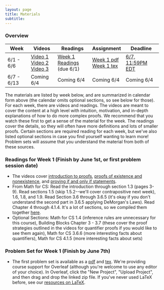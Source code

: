 ```yaml
---
layout: page
title: Materials
subtitle:
---
```


### Overview

| Week       | Videos                                                                                                                              | Readings                                                     | Assignment                                                                     | Deadline                                                                         |
|------------|-------------------------------------------------------------------------------------------------------------------------------------|--------------------------------------------------------------|--------------------------------------------------------------------------------|----------------------------------------------------------------------------------|
| 6/1 - 6/6  | [Video 1](https://youtu.be/fMDiUny5cFc)<br> [Video 2](https://youtu.be/JRrtW-K5j24)<br> [Video 3](https://youtu.be/sLtvZaw8LTo)<br> | [Week 1 Readings](/assets/Week_1_Readings.pdf)<br> (due 6/1) | [Week 1 pdf](/assets/Week_1_pset.pdf)<br> [Week 1 tex](/assets/Week_1_tex.zip) | [6/7, 11:59PM EDT](https://www.gradescope.com/courses/135904/assignments/521658) |
| 6/7 - 6/13 | Coming 6/4                                                                                                                          | Coming 6/4                                                   | Coming 6/4                                                                     | Coming 6/4                                                                       |

The materials are listed by week below, and are summarized in calendar form above (the calendar omits optional sections, so see below for those). For each week, there are videos and readings. The videos are meant to cover the content at a high level with intuition, motivation, and  in-depth explanations of how to do more complex proofs. We recommend that you watch these first to get a sense of the material for the week. The readings cover the details, so they will often have more definitions and lots of smaller proofs. Certain sections are required reading for each week, but we've also listed optional sections in case you find yourself wanting to learn more! Problem sets will assume that you understand the material from both of these sources.

### Readings for Week 1 (Finish by June 1st, or first problem session date)
 - The videos cover [introduction to proofs](https://youtu.be/fMDiUny5cFc), [proofs of existence and nonexistence](https://youtu.be/JRrtW-K5j24), and [proving if and only if statements](https://youtu.be/sLtvZaw8LTo).
 - From Math for CS: Read the introduction through section 1.3 (pages 3-9). Read sections 1.5 (skip 1.5.2--we'll cover contrapositive next week), 1.6, 1.8, and 1.9. Read Section 3.6 through 3.6.5 (it's okay if you don't understand the second part in 3.6.5 applying DeMorgan's Laws). Read Chapter 4 through 4.1.4. It's a lot of sections, so we compiled them together [here](/assets/Week_1_Readings.pdf).
 - Optional Sections: Math for CS 1.4 (inference rules are unnecessary for this course), Building Blocks Chapter 3 - 3.7 (these cover the proof strategies outlined in the videos for quantifier proofs if you would like to see them again), Math for CS 3.6.6 (more interesting facts about quantifiers), Math for CS 4.1.5 (more interesting facts about sets)

### Problem Set for Week 1 (Finish by June 7th)
 - The first problem set is available as a [pdf](/assets/Week_1_pset.pdf) and [tex](/assets/Week_1_tex.zip). We're providing course support for Overleaf (although you're welcome to use any editor of your choice). In Overleaf, click the "New Project", "Upload Project", and then drag and drop the linked zip file. If you've never used LaTeX before, see our [resources on LaTeX](/theoryprep/latex).
